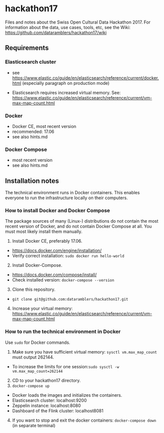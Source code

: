 # hackathon17
Files and notes about the Swiss Open Cultural Data Hackathon 2017.
For information about the data, use cases, tools, etc, see the Wiki: https://github.com/dataramblers/hackathon17/wiki

## Requirements

### Elasticsearch cluster

* see https://www.elastic.co/guide/en/elasticsearch/reference/current/docker.html
(especially paragraph on production mode)

* Elasticsearch requires increased virtual memory. See: https://www.elastic.co/guide/en/elasticsearch/reference/current/vm-max-map-count.html

### Docker

* Docker CE, most recent version
* recommended: 17.06
* see also hints.md

### Docker Compose

* most recent version
* see also hints.md

## Installation notes

The technical environment runs in Docker containers. This enables everyone to run the infrastructure locally on their computers.

### How to install Docker and Docker Compose

The package sources of many (Linux-) distributions do not contain the most recent version of Docker, and do not contain Docker Compose at all. You must most likely install them manually.

1. Install Docker CE, preferably 17.06.
* https://docs.docker.com/engine/installation/
* Verify correct installation: `sudo docker run hello-world`
2. Install Docker-Compose.
* https://docs.docker.com/compose/install/
* Check installed version: `docker-compose --version`
3. Clone this repository.
* `git clone git@github.com:dataramblers/hackathon17.git`
4. Increase your virtual memory:
https://www.elastic.co/guide/en/elasticsearch/reference/current/vm-max-map-count.html

### How to run the technical environment in Docker

Use `sudo` for Docker commands.

1. Make sure you have sufficient virtual memory: `sysctl vm.max_map_count` must output 262144.
* To increase the limits for one session:`sudo sysctl -w vm.max_map_count=262144`
2. CD to your hackathon17 directory.
3. `docker-compose up`
* Docker loads the images and initializes the containers.
* Elasticsearch cluster: localhost:9200
* Zeppelin instance: localhost:8080
* Dashboard of the Flink cluster: localhost8081
4. If you want to stop and exit the docker containers: `docker-compose down` (in separate terminal)

